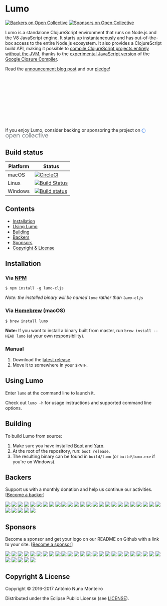 # Lumo
[![Backers on Open Collective](https://opencollective.com/lumo/backers/badge.svg)](#backers)
[![Sponsors on Open Collective](https://opencollective.com/lumo/sponsors/badge.svg)](#sponsors)

Lumo is a standalone ClojureScript environment that runs on Node.js and the V8
JavaScript engine. It starts up instantaneously and has out-of-the-box access to
the entire Node.js ecosystem. It also provides a ClojureScript build API, making
it possible to
[compile ClojureScript projects entirely without the JVM](https://anmonteiro.com/2017/02/compiling-clojurescript-projects-without-the-jvm/),
thanks to the [experimental JavaScript version](https://github.com/google/closure-compiler-js)
of the [Google Closure Compiler](https://github.com/google/closure-compiler).

Read the [announcement blog post](https://anmonteiro.com/2016/11/the-fastest-clojure-repl-in-the-world/)
and our [pledge](https://anmonteiro.com/2017/05/on-lumos-growth-and-sustainability/)!

<svg>
  <symbol viewBox="0 0 17 17" id="svg-isotype">
    <g fill-rule="evenodd">
      <path d="M13.44 8.84c0 1.026-.314 2.008-.85 2.856l2.143 2.143a8.26 8.26 0 0 0 1.652-4.956c0-1.875-.625-3.572-1.696-4.955l-2.1 2.097a5.09 5.09 0 0 1 .85 2.812z"></path><path d="M13.44 8.84c0 1.026-.314 2.008-.85 2.856l2.143 2.143a8.26 8.26 0 0 0 1.652-4.956c0-1.875-.625-3.572-1.696-4.955l-2.1 2.097a5.09 5.09 0 0 1 .85 2.812z" fill-opacity=".46" fill="#FFF"></path><path d="M2.902 8.84A5.278 5.278 0 0 1 8.17 3.57c1.072 0 2.054.314 2.858.85l2.098-2.1A8.263 8.263 0 0 0 8.17.67C3.66.67 0 4.33 0 8.84c0 4.508 3.66 8.17 8.17 8.17a8.017 8.017 0 0 0 4.956-1.698l-2.143-2.142c-.76.625-1.74.937-2.813.937A5.278 5.278 0 0 1 2.902 8.84z">
      </path>
    </g>
  </symbol>
  <symbol viewBox="0 0 171 25" id="svg-logotype">
    <g transform="translate(-.055)" fill-rule="evenodd">
      <path d="M164.402 16.786a4.252 4.252 0 0 1-3.214-1.43c-.045-.088-.045-.177.044-.222l7.5-3.17 2.19-.937c.088-.045.088-.09.088-.134-.714-3.08-3.527-5.357-6.83-5.223-3.484.134-6.386 2.946-6.52 6.428a6.773 6.773 0 0 0 6.787 7.098c2.813 0 5.223-1.74 6.25-4.196.045-.09 0-.18-.09-.18l-2.187-.4c-.044 0-.134 0-.134.09-.803 1.338-2.232 2.276-3.884 2.276zm0-8.66a4.22 4.22 0 0 1 3.215 1.472c.044.09.044.18-.045.223 0 0-7.233 3.082-7.322 3.126-.09.045-.18-.044-.18-.09V12.5c-.043-2.455 1.92-4.375 4.332-4.375zM157.348 5.893h-2.143c-.045 0-.09.045-.134.09l-3.482 10.222c-.09.224-.357.224-.446 0L147.66 5.982c0-.045-.045-.09-.134-.09h-2.143c-.09 0-.134.09-.134.18l4.42 12.857c0 .043.043.088.133.088h3.036c.043 0 .088-.045.133-.09l4.42-12.857c.09-.088.044-.177-.045-.177zM143.24 5.893h-2.188c-.09 0-.134.045-.134.134v12.857c0 .09.045.134.134.134h2.188c.09 0 .133-.045.133-.134V6.027c0-.045-.044-.134-.133-.134zM143.24 1.696h-2.188c-.09 0-.134.045-.134.134v2.188c0 .09.045.134.134.134h2.188c.09 0 .133-.045.133-.134V1.83c0-.09-.044-.134-.133-.134zM138.73 5.893h-2.455a.096.096 0 0 1-.09-.09V.224c0-.09-.044-.134-.134-.134h-2.186c-.09 0-.134.044-.134.133v5.58c0 .045-.045.09-.09.09h-2.41c-.09 0-.134.045-.134.134v2.187c0 .09.044.134.133.134h2.41c.045 0 .09.045.09.09v10.446c0 .09.044.134.134.134h2.187c.09 0 .135-.045.135-.134V8.437c0-.044.045-.09.09-.09h2.455c.09 0 .134-.043.134-.133V6.027c0-.045-.09-.134-.134-.134zM124.4 16.786c-2.68 0-4.78-2.41-4.288-5.18.268-1.517 1.786-3.08 3.304-3.392 1.652-.357 3.215.223 4.197 1.34a.136.136 0 0 0 .18 0l1.56-1.563a.136.136 0 0 0 0-.178c-1.293-1.428-3.213-2.276-5.312-2.187-3.436.18-6.294 2.99-6.472 6.43a6.773 6.773 0 0 0 6.786 7.097c1.964 0 3.75-.848 5-2.188.045-.044.045-.09 0-.134l-1.562-1.562a.136.136 0 0 0-.18 0c-.758.982-1.92 1.518-3.213 1.518zM109.8 16.786a4.252 4.252 0 0 1-3.216-1.43c-.044-.088-.044-.177.045-.222l7.5-3.17 2.187-.937c.09-.045.09-.09.09-.134-.715-3.08-3.527-5.357-6.83-5.223-3.484.134-6.386 2.946-6.52 6.428a6.773 6.773 0 0 0 6.787 7.098c2.812 0 5.223-1.74 6.25-4.196.045-.09 0-.18-.09-.18l-2.187-.4c-.044 0-.134 0-.134.09-.803 1.338-2.277 2.276-3.884 2.276zm0-8.66a4.22 4.22 0 0 1 3.214 1.472c.044.09.044.18-.045.223 0 0-7.234 3.082-7.323 3.126-.09.045-.18-.044-.18-.09V12.5c-.043-2.455 1.92-4.375 4.332-4.375zM101.182.09h-2.188c-.09 0-.134.044-.134.133v18.66c0 .09.045.135.134.135h2.188c.09 0 .134-.045.134-.134V.224c0-.09-.09-.135-.134-.135zM96.405.09h-2.188c-.09 0-.134.044-.134.133v18.66c0 .09.045.135.134.135h2.188c.09 0 .134-.045.134-.134V.224c-.046-.09-.09-.135-.135-.135zM85.69 8.125c2.41 0 4.33 1.964 4.33 4.33s-1.964 4.33-4.33 4.33c-2.367 0-4.33-1.964-4.33-4.33s1.92-4.33 4.33-4.33zm0-2.455a6.783 6.783 0 0 0-6.787 6.785 6.783 6.783 0 0 0 6.787 6.786 6.783 6.783 0 0 0 6.786-6.785A6.783 6.783 0 0 0 85.69 5.67zM73.233 16.786c-2.68 0-4.777-2.41-4.286-5.18.268-1.517 1.786-3.08 3.304-3.392 1.653-.357 3.215.223 4.198 1.34a.136.136 0 0 0 .178 0L78.19 7.99a.136.136 0 0 0 0-.178c-1.296-1.428-3.216-2.276-5.314-2.187-3.438.18-6.295 2.99-6.474 6.43a6.773 6.773 0 0 0 6.786 7.097c1.965 0 3.75-.848 5-2.188.046-.044.046-.09 0-.134l-1.562-1.562a.136.136 0 0 0-.178 0c-.76.982-1.92 1.518-3.215 1.518zM51.044 5.67c-1.43 0-3.08.893-3.84 1.964-.045.09-.223.045-.223-.045V6.026c0-.045-.044-.134-.133-.134H44.66c-.046 0-.135.045-.135.134V18.93c0 .043.045.133.134.133h2.187c.044 0 .134-.045.134-.134V12.5c0-2.455 1.653-4.196 4.02-4.196 3.124 0 4.062 2.053 4.062 4.464v6.16c0 .045.044.134.134.134h2.187c.045 0 .134-.044.134-.133v-6.162c.045-3.75-1.74-7.098-6.473-7.098zM36.623 16.786a4.252 4.252 0 0 1-3.215-1.43c-.045-.088-.045-.177.045-.222l7.5-3.17 2.188-.937c.09-.045.09-.09.09-.134-.714-3.08-3.527-5.357-6.83-5.223-3.483.134-6.385 2.946-6.52 6.428a6.773 6.773 0 0 0 6.787 7.098c2.813 0 5.224-1.74 6.25-4.196.046-.09 0-.18-.088-.18l-2.19-.4c-.044 0-.133 0-.133.09-.804 1.338-2.232 2.276-3.884 2.276zm0-8.66a4.22 4.22 0 0 1 3.214 1.472c.045.09.045.18-.044.223 0 0-7.233 3.082-7.323 3.126-.09.045-.178-.044-.178-.09V12.5c0-2.455 1.964-4.375 4.33-4.375zM21.8 5.536c-1.697.044-3.036.714-3.974 1.83-.09.09-.223.045-.223-.09v-1.25c0-.088-.045-.133-.134-.133h-2.19c-.088 0-.133.045-.133.134v18.705c0 .09.045.134.134.134h2.144c.09 0 .134-.045.134-.134v-7.366c0-.134.134-.178.224-.09.937 1.117 2.32 1.83 4.107 1.83 4.15 0 7.455-3.75 6.652-8.035-.536-3.258-3.483-5.58-6.742-5.534zm.848 11.07c-2.947.492-5.49-2.052-5-5 .312-1.785 1.74-3.258 3.527-3.526 2.947-.49 5.49 2.054 5 5-.268 1.786-1.74 3.215-3.527 3.527zM7.11 5.67a6.783 6.783 0 0 0-6.785 6.785A6.783 6.783 0 0 0 7.11 19.24a6.783 6.783 0 0 0 6.787-6.785A6.783 6.783 0 0 0 7.11 5.67zm0 2.455c2.412 0 4.332 1.964 4.332 4.33s-1.965 4.33-4.33 4.33c-2.367 0-4.332-1.964-4.332-4.33s1.965-4.33 4.33-4.33z">
      </path>
    </g>
  </symbol>
</svg>

If you enjoy Lumo, consider backing or sponsoring the project on
<a href="https://opencollective.com/lumo">
  <svg width="14" height="14" style="display:inline-block;vertical-align:middle">
    <use xmlns:xlink="http://www.w3.org/1999/xlink" xlink:href="#svg-isotype" fill="#7FADF2"></use>
  </svg>
  <svg width="138" height="20" style="display:inline-block;vertical-align:middle">
    <use xmlns:xlink="http://www.w3.org/1999/xlink" xlink:href="#svg-logotype" fill="#919699">
    </use>
  </svg>
</a>

## Build status

| Platform  | Status   |
| --------- | ---------|
| macOS     | [![CircleCI](https://circleci.com/gh/anmonteiro/lumo.svg?style=svg&circle-token=0fb81464fa32b1f2a08972b90ef33e3151fbe0dc)](https://circleci.com/gh/anmonteiro/lumo) |
| Linux     | [![Build Status](https://travis-ci.org/anmonteiro/lumo.svg?branch=master)](https://travis-ci.org/anmonteiro/lumo) |
| Windows   | [![Build status](https://ci.appveyor.com/api/projects/status/oicv0857k05akins?svg=true)](https://ci.appveyor.com/project/anmonteiro/lumo) |

## Contents

- [Installation](#installation)
- [Using Lumo](#using-lumo)
- [Building](#building)
- [Backers](#backers)
- [Sponsors](#sponsors)
- [Copyright & License](#copyright--license)

## Installation

### Via [NPM](https://www.npmjs.com/package/lumo-cljs)

```shell
$ npm install -g lumo-cljs
```

_Note: the installed binary will be named `lumo` rather than `lumo-cljs`_

### Via [Homebrew](http://brew.sh/) (macOS)

```shell
$ brew install lumo
```

**Note:** If you want to install a binary built from master, run `brew install --HEAD lumo`
(at your own responsibility).

### Manual

1. Download the [latest release](https://github.com/anmonteiro/lumo/releases/latest).
2. Move it to somewhere in your `$PATH`.

## Using Lumo

Enter `lumo` at the command line to launch it.

Check out `lumo -h` for usage instructions and supported command line options.

## Building

To build Lumo from source:

1. Make sure you have installed [Boot](http://boot-clj.com/) and [Yarn](https://yarnpkg.com/).
2. At the root of the repository, run: `boot release`.
3. The resulting binary can be found in `build/lumo` (or `build\lumo.exe` if you're
on Windows).

## Backers

Support us with a monthly donation and help us continue our activities. [[Become a backer](https://opencollective.com/lumo#backer)]

<a href="https://opencollective.com/lumo/backer/0/website" target="_blank"><img src="https://opencollective.com/lumo/backer/0/avatar.svg"></a>
<a href="https://opencollective.com/lumo/backer/1/website" target="_blank"><img src="https://opencollective.com/lumo/backer/1/avatar.svg"></a>
<a href="https://opencollective.com/lumo/backer/2/website" target="_blank"><img src="https://opencollective.com/lumo/backer/2/avatar.svg"></a>
<a href="https://opencollective.com/lumo/backer/3/website" target="_blank"><img src="https://opencollective.com/lumo/backer/3/avatar.svg"></a>
<a href="https://opencollective.com/lumo/backer/4/website" target="_blank"><img src="https://opencollective.com/lumo/backer/4/avatar.svg"></a>
<a href="https://opencollective.com/lumo/backer/5/website" target="_blank"><img src="https://opencollective.com/lumo/backer/5/avatar.svg"></a>
<a href="https://opencollective.com/lumo/backer/6/website" target="_blank"><img src="https://opencollective.com/lumo/backer/6/avatar.svg"></a>
<a href="https://opencollective.com/lumo/backer/7/website" target="_blank"><img src="https://opencollective.com/lumo/backer/7/avatar.svg"></a>
<a href="https://opencollective.com/lumo/backer/8/website" target="_blank"><img src="https://opencollective.com/lumo/backer/8/avatar.svg"></a>
<a href="https://opencollective.com/lumo/backer/9/website" target="_blank"><img src="https://opencollective.com/lumo/backer/9/avatar.svg"></a>
<a href="https://opencollective.com/lumo/backer/10/website" target="_blank"><img src="https://opencollective.com/lumo/backer/10/avatar.svg"></a>
<a href="https://opencollective.com/lumo/backer/11/website" target="_blank"><img src="https://opencollective.com/lumo/backer/11/avatar.svg"></a>
<a href="https://opencollective.com/lumo/backer/12/website" target="_blank"><img src="https://opencollective.com/lumo/backer/12/avatar.svg"></a>
<a href="https://opencollective.com/lumo/backer/13/website" target="_blank"><img src="https://opencollective.com/lumo/backer/13/avatar.svg"></a>
<a href="https://opencollective.com/lumo/backer/14/website" target="_blank"><img src="https://opencollective.com/lumo/backer/14/avatar.svg"></a>
<a href="https://opencollective.com/lumo/backer/15/website" target="_blank"><img src="https://opencollective.com/lumo/backer/15/avatar.svg"></a>
<a href="https://opencollective.com/lumo/backer/16/website" target="_blank"><img src="https://opencollective.com/lumo/backer/16/avatar.svg"></a>
<a href="https://opencollective.com/lumo/backer/17/website" target="_blank"><img src="https://opencollective.com/lumo/backer/17/avatar.svg"></a>
<a href="https://opencollective.com/lumo/backer/18/website" target="_blank"><img src="https://opencollective.com/lumo/backer/18/avatar.svg"></a>
<a href="https://opencollective.com/lumo/backer/19/website" target="_blank"><img src="https://opencollective.com/lumo/backer/19/avatar.svg"></a>
<a href="https://opencollective.com/lumo/backer/20/website" target="_blank"><img src="https://opencollective.com/lumo/backer/20/avatar.svg"></a>
<a href="https://opencollective.com/lumo/backer/21/website" target="_blank"><img src="https://opencollective.com/lumo/backer/21/avatar.svg"></a>
<a href="https://opencollective.com/lumo/backer/22/website" target="_blank"><img src="https://opencollective.com/lumo/backer/22/avatar.svg"></a>
<a href="https://opencollective.com/lumo/backer/23/website" target="_blank"><img src="https://opencollective.com/lumo/backer/23/avatar.svg"></a>
<a href="https://opencollective.com/lumo/backer/24/website" target="_blank"><img src="https://opencollective.com/lumo/backer/24/avatar.svg"></a>
<a href="https://opencollective.com/lumo/backer/25/website" target="_blank"><img src="https://opencollective.com/lumo/backer/25/avatar.svg"></a>
<a href="https://opencollective.com/lumo/backer/26/website" target="_blank"><img src="https://opencollective.com/lumo/backer/26/avatar.svg"></a>
<a href="https://opencollective.com/lumo/backer/27/website" target="_blank"><img src="https://opencollective.com/lumo/backer/27/avatar.svg"></a>
<a href="https://opencollective.com/lumo/backer/28/website" target="_blank"><img src="https://opencollective.com/lumo/backer/28/avatar.svg"></a>
<a href="https://opencollective.com/lumo/backer/29/website" target="_blank"><img src="https://opencollective.com/lumo/backer/29/avatar.svg"></a>


## Sponsors

Become a sponsor and get your logo on our README on Github with a link to your site. [[Become a sponsor](https://opencollective.com/lumo#sponsor)]

<a href="https://opencollective.com/lumo/sponsor/0/website" target="_blank"><img src="https://opencollective.com/lumo/sponsor/0/avatar.svg"></a>
<a href="https://opencollective.com/lumo/sponsor/1/website" target="_blank"><img src="https://opencollective.com/lumo/sponsor/1/avatar.svg"></a>
<a href="https://opencollective.com/lumo/sponsor/2/website" target="_blank"><img src="https://opencollective.com/lumo/sponsor/2/avatar.svg"></a>
<a href="https://opencollective.com/lumo/sponsor/3/website" target="_blank"><img src="https://opencollective.com/lumo/sponsor/3/avatar.svg"></a>
<a href="https://opencollective.com/lumo/sponsor/4/website" target="_blank"><img src="https://opencollective.com/lumo/sponsor/4/avatar.svg"></a>
<a href="https://opencollective.com/lumo/sponsor/5/website" target="_blank"><img src="https://opencollective.com/lumo/sponsor/5/avatar.svg"></a>
<a href="https://opencollective.com/lumo/sponsor/6/website" target="_blank"><img src="https://opencollective.com/lumo/sponsor/6/avatar.svg"></a>
<a href="https://opencollective.com/lumo/sponsor/7/website" target="_blank"><img src="https://opencollective.com/lumo/sponsor/7/avatar.svg"></a>
<a href="https://opencollective.com/lumo/sponsor/8/website" target="_blank"><img src="https://opencollective.com/lumo/sponsor/8/avatar.svg"></a>
<a href="https://opencollective.com/lumo/sponsor/9/website" target="_blank"><img src="https://opencollective.com/lumo/sponsor/9/avatar.svg"></a>
<a href="https://opencollective.com/lumo/sponsor/10/website" target="_blank"><img src="https://opencollective.com/lumo/sponsor/10/avatar.svg"></a>
<a href="https://opencollective.com/lumo/sponsor/11/website" target="_blank"><img src="https://opencollective.com/lumo/sponsor/11/avatar.svg"></a>
<a href="https://opencollective.com/lumo/sponsor/12/website" target="_blank"><img src="https://opencollective.com/lumo/sponsor/12/avatar.svg"></a>
<a href="https://opencollective.com/lumo/sponsor/13/website" target="_blank"><img src="https://opencollective.com/lumo/sponsor/13/avatar.svg"></a>
<a href="https://opencollective.com/lumo/sponsor/14/website" target="_blank"><img src="https://opencollective.com/lumo/sponsor/14/avatar.svg"></a>
<a href="https://opencollective.com/lumo/sponsor/15/website" target="_blank"><img src="https://opencollective.com/lumo/sponsor/15/avatar.svg"></a>
<a href="https://opencollective.com/lumo/sponsor/16/website" target="_blank"><img src="https://opencollective.com/lumo/sponsor/16/avatar.svg"></a>
<a href="https://opencollective.com/lumo/sponsor/17/website" target="_blank"><img src="https://opencollective.com/lumo/sponsor/17/avatar.svg"></a>
<a href="https://opencollective.com/lumo/sponsor/18/website" target="_blank"><img src="https://opencollective.com/lumo/sponsor/18/avatar.svg"></a>
<a href="https://opencollective.com/lumo/sponsor/19/website" target="_blank"><img src="https://opencollective.com/lumo/sponsor/19/avatar.svg"></a>
<a href="https://opencollective.com/lumo/sponsor/20/website" target="_blank"><img src="https://opencollective.com/lumo/sponsor/20/avatar.svg"></a>
<a href="https://opencollective.com/lumo/sponsor/21/website" target="_blank"><img src="https://opencollective.com/lumo/sponsor/21/avatar.svg"></a>
<a href="https://opencollective.com/lumo/sponsor/22/website" target="_blank"><img src="https://opencollective.com/lumo/sponsor/22/avatar.svg"></a>
<a href="https://opencollective.com/lumo/sponsor/23/website" target="_blank"><img src="https://opencollective.com/lumo/sponsor/23/avatar.svg"></a>
<a href="https://opencollective.com/lumo/sponsor/24/website" target="_blank"><img src="https://opencollective.com/lumo/sponsor/24/avatar.svg"></a>
<a href="https://opencollective.com/lumo/sponsor/25/website" target="_blank"><img src="https://opencollective.com/lumo/sponsor/25/avatar.svg"></a>
<a href="https://opencollective.com/lumo/sponsor/26/website" target="_blank"><img src="https://opencollective.com/lumo/sponsor/26/avatar.svg"></a>
<a href="https://opencollective.com/lumo/sponsor/27/website" target="_blank"><img src="https://opencollective.com/lumo/sponsor/27/avatar.svg"></a>
<a href="https://opencollective.com/lumo/sponsor/28/website" target="_blank"><img src="https://opencollective.com/lumo/sponsor/28/avatar.svg"></a>
<a href="https://opencollective.com/lumo/sponsor/29/website" target="_blank"><img src="https://opencollective.com/lumo/sponsor/29/avatar.svg"></a>


## Copyright & License

Copyright © 2016-2017 António Nuno Monteiro

Distributed under the Eclipse Public License (see [LICENSE](./LICENSE)).
